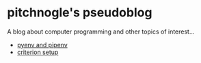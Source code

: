 # pitchnogle's pseudoblog

A blog about computer programming and other topics of interest...

-   [pyenv and pipenv](blog/pyenv_pipenv.md)
-   [criterion setup](blog/criterion_setup.md)
